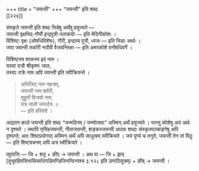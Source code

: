 +++
title = "जयन्ती"
+++
“जयन्ती” इति शब्दः   
[[२२४]]

संस्कृते जयन्ती इति शब्दः भिन्नेषु अर्थेषु प्रयुज्यते —‌  
जयन्ती वृक्षभिद्-गौर्यौ इन्द्रपुत्री-पताकयोः — इति मेदिनीकोशः ।  
विशिष्टः वृक्षः (ओषधिविशेषः), गौरी, इन्द्रस्य पुत्री, ध्वजः — इति भिन्नाः अर्थाः ।  
जया जयन्ती तर्कारी नार्देयी वैजयन्तिका — इति अमरकोशे वनौषधिवर्गे ।

विशिष्टस्य शाकस्य इदं नाम ।  
यस्यां रात्रौ श्रीकृष्णः जातः,  
तस्याः रात्रेः नाम अपि जयन्ती इति स्वीक्रियन्ते ।

> अभिजित् नाम नक्षत्रम्,  
> जयन्ती नाम शर्वरी,  
> मुहूर्तो विजयो नाम,  
> यत्र जातो जनार्दनः ॥  
> — इति हरिवंशे ।

अद्यतन काले जयन्ती इति शब्दः “जन्मदिनम् / जन्मोत्सवः” अस्मिन् अर्थे प्रयुज्यते । परन्तु कोशेषु अयं अर्थः न दृश्यते । तथापि नृसिंहजयन्ती, गीताजयन्ती, शङ्करजयन्ती आदयः शब्दाः संस्कृतपञ्चाङ्गेषु अपि दृश्यन्ते; अतः शिष्टप्रयोगात् अस्मिन् अर्थे अपि साधुत्वम् स्वीक्रियते । जयं पुण्यं च तनुते, जयन्तीं तेन तां विदुः — इति शिष्टवचनम् अपि अत्र स्वीक्रियते ।

व्युत्पत्तिः —  जि + शतृ + ङीप् → जयन्ती ।  अथ वा —  जि + झच् [तॄभूवहिवसिभासिसाधिगडिमण्डिजिनन्दिभ्यश्च ३.१२८ इति उणादिसूत्रम्) + ङीष् → जयन्ती । 

